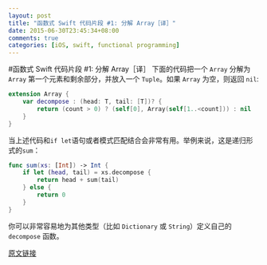 ```yaml
---
layout: post
title: "函数式 Swift 代码片段 #1: 分解 Array［译］"
date: 2015-06-30T23:45:34+08:00
comments: true
categories: [iOS, swift, functional programming]
---
```

#函数式 Swift 代码片段 #1: 分解 Array［译］
下面的代码把一个 `Array` 分解为 `Array` 第一个元素和剩余部分，并放入一个 `Tuple`。如果 `Array` 为空，则返回 `nil`:
```Swift
extension Array {
    var decompose : (head: T, tail: [T])? {
        return (count > 0) ? (self[0], Array(self[1..<count])) : nil
    }
}
```
当上述代码和`if let`语句或者模式匹配结合会非常有用。举例来说，这是递归形式的`sum`：
```Swift
func sum(xs: [Int]) -> Int {
    if let (head, tail) = xs.decompose {
        return head + sum(tail)
    } else {
        return 0
    }
}
```
你可以非常容易地为其他类型（比如 `Dictionary` 或 `String`）定义自己的 `decompose` 函数。

[原文链接](http://www.objc.io/snippets/1.html)
